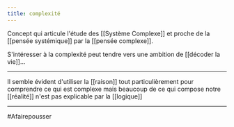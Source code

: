 ```yaml
---
title: complexité
---
```


Concept qui articule l'étude des [[Système Complexe]] et proche de la [[pensée systémique]] par la [[pensée complexe]].

S'intéresser à la complexité peut tendre vers une ambition de [[décoder la vie]]...

---
Il semble évident d'utiliser la [[raison]] tout particulièrement pour comprendre ce qui est complexe mais beaucoup de ce qui compose notre [[réalité]] n'est pas explicable par la [[logique]]

---
#Afairepousser 